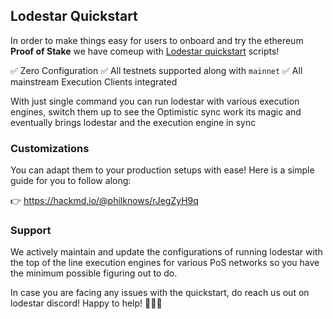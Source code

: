 ## Lodestar Quickstart

In order to make things easy for users to onboard and try the ethereum **Proof of Stake** we have comeup with  [Lodestar quickstart](https://github.com/ChainSafe/lodestar-quickstart) scripts!

✅ Zero Configuration
✅ All testnets supported along with `mainnet`
✅ All mainstream Execution Clients integrated

With just single command you can run lodestar with various execution engines, switch them up to see the Optimistic sync work its magic and eventually brings lodestar and the execution engine in sync

### Customizations

You can adapt them to your production setups with ease! Here is a simple guide for you to follow along:

👉  https://hackmd.io/@philknows/rJegZyH9q

### Support 

We actively maintain and update the configurations of running lodestar with the top of the line execution engines for various PoS networks so you have the minimum possible figuring out to do.

In case you are facing any issues with the quickstart, do reach us out on lodestar discord!
Happy to help! 🙏🙏🙏






